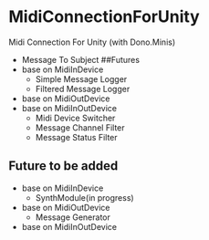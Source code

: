 # MidiConnectionForUnity
Midi Connection For Unity (with Dono.Minis)

  * Message To Subject
##Futures
* base on MidiInDevice
  * Simple Message Logger
  * Filtered Message Logger
* base on MidiOutDevice
* base on MidiInOutDevice
  * Midi Device Switcher
  * Message Channel Filter
  * Message Status Filter

## Future to be added
* base on MidiInDevice
  * SynthModule(in progress)
* base on MidiOutDevice
  * Message Generator
* base on MidiInOutDevice
